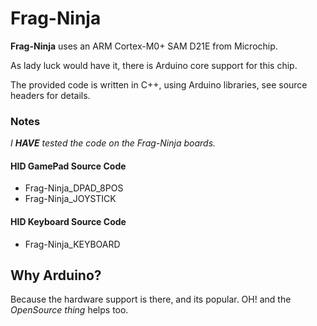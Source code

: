 # Frag-Ninja

**Frag-Ninja** uses an ARM Cortex-M0+ SAM D21E from Microchip.

As lady luck would have it, there is Arduino core support for this chip. 

The provided code is written in C++, using Arduino libraries, see source headers for details.

### Notes

*I **HAVE** tested the code on the Frag-Ninja boards.*

#### HID GamePad Source Code
- Frag-Ninja_DPAD_8POS
- Frag-Ninja_JOYSTICK

#### HID Keyboard Source Code
- Frag-Ninja_KEYBOARD

## Why Arduino?
Because the hardware support is there, and its popular. OH! and the *OpenSource thing* helps too.